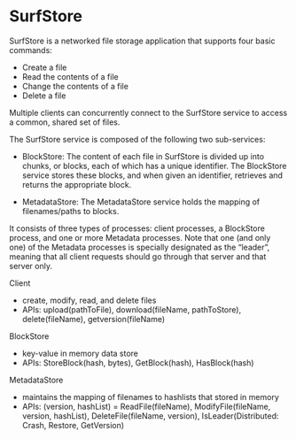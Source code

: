 # SurfStore

SurfStore is a networked file storage application that supports four basic commands:
- Create a file
- Read the contents of a file
- Change the contents of a file
- Delete a file

Multiple clients can concurrently connect to the SurfStore service to access a common, shared set of files. 

The SurfStore service is composed of the following two sub-services:
- BlockStore: The content of each file in SurfStore is divided up into chunks, or blocks, each of which has a unique identifier. The BlockStore service stores these blocks, and when given an identifier, retrieves and returns the appropriate block.

- MetadataStore: The MetadataStore service holds the mapping of filenames/paths to blocks.

It consists of three types of processes: client processes, a BlockStore process, and one or more Metadata processes. Note that one (and only one) of the Metadata processes is specially designated as the “leader”, meaning that all client requests should go through that server and that server only.

Client
- create, modify, read, and delete files
- APIs: upload(pathToFile), download(fileName, pathToStore), delete(fileName), getversion(fileName)

BlockStore
- key-value in memory data store
- APIs: StoreBlock(hash, bytes), GetBlock(hash), HasBlock(hash)

MetadataStore

- maintains the mapping of filenames to hashlists that stored in memory 
- APIs: (version, hashList) = ReadFile(fileName), ModifyFile(fileName, version, hashList), DeleteFile(fileName, version), IsLeader(Distributed: Crash, Restore, GetVersion)
